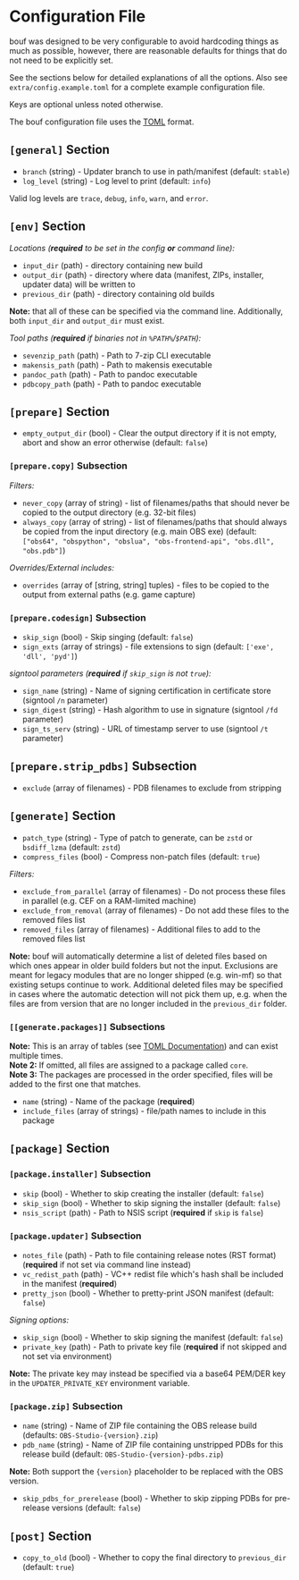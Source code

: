 # Configuration File

bouf was designed to be very configurable to avoid hardcoding things as much as possible, however,
there are reasonable defaults for things that do not need to be explicitly set.

See the sections below for detailed explanations of all the options.
Also see `extra/config.example.toml` for a complete example configuration file.

Keys are optional unless noted otherwise. 

The bouf configuration file uses the [TOML](https://toml.io/en/) format.

## `[general]` Section

- `branch` (string) - Updater branch to use in path/manifest (default: `stable`)
- `log_level` (string) - Log level to print (default: `info`)

Valid log levels are `trace`, `debug`, `info`, `warn`, and `error`.

## `[env]` Section

*Locations (**required** to be set in the config **or** command line):*
- `input_dir` (path) - directory containing new build
- `output_dir` (path) - directory where data (manifest, ZIPs, installer, updater data) will be written to
- `previous_dir` (path) - directory containing old builds

**Note:** that all of these can be specified via the command line.
Additionally, both `input_dir` and `output_dir` must exist.

*Tool paths (**required** if binaries not in `%PATH%`/`$PATH`):*
- `sevenzip_path` (path) - Path to 7-zip CLI executable
- `makensis_path` (path) - Path to makensis executable
- `pandoc_path` (path) - Path to pandoc executable
- `pdbcopy_path` (path) - Path to pandoc executable

## `[prepare]` Section

- `empty_output_dir` (bool) - Clear the output directory if it is not empty, abort and show an error otherwise (default: `false`)

### `[prepare.copy]` Subsection

*Filters:*
- `never_copy` (array of string) - list of filenames/paths that should never be copied to the output directory (e.g. 32-bit files)
- `always_copy` (array of string) - list of filenames/paths that should always be copied from the input directory (e.g. main OBS exe) (default: `["obs64", "obspython", "obslua", "obs-frontend-api", "obs.dll", "obs.pdb"]`)

*Overrides/External includes:*
- `overrides` (array of [string, string] tuples) - files to be copied to the output from external paths (e.g. game capture)

### `[prepare.codesign]` Subsection

- `skip_sign` (bool) - Skip singing (default: `false`)
- `sign_exts` (array of strings) - file extensions to sign (default: `['exe', 'dll', 'pyd']`)

*signtool parameters (**required** if `skip_sign` is not `true`):*
- `sign_name` (string) - Name of signing certification in certificate store (signtool `/n` parameter)
- `sign_digest` (string) - Hash algorithm to use in signature (signtool `/fd` parameter)
- `sign_ts_serv` (string) - URL of timestamp server to use (signtool `/t` parameter)

## `[prepare.strip_pdbs]` Subsection

- `exclude` (array of filenames) - PDB filenames to exclude from stripping

## `[generate]` Section

- `patch_type` (string) - Type of patch to generate, can be `zstd` or `bsdiff_lzma` (default: `zstd`)
- `compress_files` (bool) - Compress non-patch files (default: `true`)

*Filters:*
- `exclude_from_parallel` (array of filenames) - Do not process these files in parallel (e.g. CEF on a RAM-limited machine)
- `exclude_from_removal` (array of filenames) - Do not add these files to the removed files list
- `removed_files` (array of filenames) - Additional files to add to the removed files list

**Note:** bouf will automatically determine a list of deleted files based on which ones appear in older build folders but not the input.
Exclusions are meant for legacy modules that are no longer shipped (e.g. win-mf) so that existing setups continue to work.
Additional deleted files may be specified in cases where the automatic detection will not pick them up,
e.g. when the files are from version that are no longer included in the `previous_dir` folder.

### `[[generate.packages]]` Subsections

**Note:** This is an array of tables (see [TOML Documentation](https://toml.io/en/v1.0.0#array-of-tables)) and can exist multiple times.  
**Note 2:** If omitted, all files are assigned to a package called `core`.  
**Note 3:** The packages are processed in the order specified, files will be added to the first one that matches. 

- `name` (string) - Name of the package (**required**)
- `include_files` (array of strings) - file/path names to include in this package

## `[package]` Section

### `[package.installer]` Subsection

- `skip` (bool) - Whether to skip creating the installer (default: `false`)
- `skip_sign` (bool) - Whether to skip signing the installer (default: `false`)
- `nsis_script` (path) - Path to NSIS script (**required** if `skip` is `false`)

### `[package.updater]` Subsection

- `notes_file` (path) - Path to file containing release notes (RST format) (**required** if not set via command line instead)
- `vc_redist_path` (path) - VC++ redist file which's hash shall be included in the manifest (**required**)
- `pretty_json` (bool) - Whether to pretty-print JSON manifest (default: `false`)

*Signing options:*
- `skip_sign` (bool) - Whether to skip signing the manifest (default: `false`)
- `private_key` (path) - Path to private key file (**required** if not skipped and not set via environment)

**Note:** The private key may instead be specified via a base64 PEM/DER key in the `UPDATER_PRIVATE_KEY` environment variable.

### `[package.zip]` Subsection

- `name` (string) - Name of ZIP file containing the OBS release build (defaults: `OBS-Studio-{version}.zip`)
- `pdb_name` (string) - Name of ZIP file containing unstripped PDBs for this release build (default: `OBS-Studio-{version}-pdbs.zip`)

**Note:** Both support the `{version}` placeholder to be replaced with the OBS version.

- `skip_pdbs_for_prerelease` (bool) - Whether to skip zipping PDBs for pre-release versions (default: `false`)

## `[post]` Section

- `copy_to_old` (bool) - Whether to copy the final directory to `previous_dir` (default: `true`)
